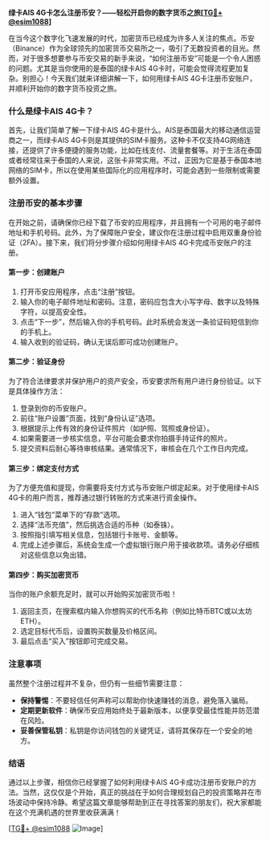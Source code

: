**绿卡AIS 4G卡怎么注册币安？——轻松开启你的数字货币之旅[[TG💪+ @esim1088](https://t.me/s/esim1088)]**

在当今这个数字化飞速发展的时代，加密货币已经成为许多人关注的焦点。币安（Binance）作为全球领先的加密货币交易所之一，吸引了无数投资者的目光。然而，对于很多想要参与币安交易的新手来说，“如何注册币安”可能是一个令人困惑的问题。尤其是当你使用的是泰国的绿卡AIS 4G卡时，可能会觉得流程更加复杂。别担心！今天我们就来详细讲解一下，如何用绿卡AIS 4G卡注册币安账户，并顺利开始你的数字货币投资之旅。

### 什么是绿卡AIS 4G卡？

首先，让我们简单了解一下绿卡AIS 4G卡是什么。AIS是泰国最大的移动通信运营商之一，而绿卡AIS 4G卡则是其提供的SIM卡服务。这种卡不仅支持4G网络连接，还提供了许多便捷的服务功能，比如在线支付、流量套餐等。对于生活在泰国或者经常往来于泰国的人来说，这张卡非常实用。不过，正因为它是基于泰国本地网络的SIM卡，所以在使用某些国际化的应用程序时，可能会遇到一些限制或需要额外设置。

### 注册币安的基本步骤

在开始之前，请确保你已经下载了币安的应用程序，并且拥有一个可用的电子邮件地址和手机号码。此外，为了保障账户安全，建议你在注册过程中启用双重身份验证（2FA）。接下来，我们将分步骤介绍如何用绿卡AIS 4G卡完成币安账户的注册。

#### 第一步：创建账户

1. 打开币安应用程序，点击“注册”按钮。
2. 输入你的电子邮件地址和密码。注意，密码应包含大小写字母、数字以及特殊字符，以提高安全性。
3. 点击“下一步”，然后输入你的手机号码。此时系统会发送一条验证码短信到你的手机上。
4. 输入收到的验证码，确认无误后即可成功创建账户。

#### 第二步：验证身份

为了符合法律要求并保护用户的资产安全，币安要求所有用户进行身份验证。以下是具体操作方法：

1. 登录到你的币安账户。
2. 前往“账户设置”页面，找到“身份认证”选项。
3. 根据提示上传有效的身份证件照片（如护照、驾照或身份证）。
4. 如果需要进一步核实信息，平台可能会要求你拍摄手持证件的照片。
5. 提交资料后耐心等待审核结果。通常情况下，审核会在几个工作日内完成。

#### 第三步：绑定支付方式

为了方便充值和提现，你需要将支付方式与币安账户绑定起来。对于使用绿卡AIS 4G卡的用户而言，推荐通过银行转账的方式来进行资金操作。

1. 进入“钱包”菜单下的“存款”选项。
2. 选择“法币充值”，然后挑选合适的币种（如泰铢）。
3. 按照指引填写相关信息，包括银行卡账号、金额等。
4. 完成上述步骤后，系统会生成一个虚拟银行账户用于接收款项。请务必仔细核对这些信息以免出错。

#### 第四步：购买加密货币

当你的账户余额充足时，就可以开始购买加密货币啦！

1. 返回主页，在搜索框内输入你想购买的代币名称（例如比特币BTC或以太坊ETH）。
2. 选定目标代币后，设置购买数量及价格区间。
3. 最后点击“买入”按钮即可完成交易。

### 注意事项

虽然整个注册过程并不复杂，但仍有一些细节需要注意：

- **保持警惕**：不要轻信任何声称可以帮助你快速赚钱的消息，避免落入骗局。
- **定期更新软件**：确保币安应用始终处于最新版本，以便享受最佳性能并防范潜在风险。
- **妥善保管私钥**：私钥是你访问钱包的关键凭证，请将其保存在一个安全的地方。

### 结语

通过以上步骤，相信你已经掌握了如何利用绿卡AIS 4G卡成功注册币安账户的方法。当然，这仅仅是个开始，真正的挑战在于如何合理规划自己的投资策略并在市场波动中保持冷静。希望这篇文章能够帮助到正在寻找答案的朋友们，祝大家都能在这个充满机遇的世界里收获满满！

[[TG💪+ @esim1088](https://t.me/s/esim1088) ![Image](https://i.postimg.cc/4NQfJmqS/Snipaste-2025-05-13-00-14-12.png)]